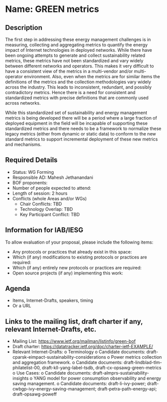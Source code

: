 # Name: GREEN metrics 
## Description 

 The first step in addressing these energy management challenges is in measuring, collecting and aggregating metrics to quantify the energy impact of 
Internet technologies in deployed networks.  While there have been ongoing attempts to generate and collect sustainability related metrics, 
these metrics have not been standardized and vary widely between different networks and operators. This makes it very difficult to have a consistent 
view of the metrics in a multi-vendor and/or multi-operator environment. Also, even when the metrics are for similar items the definitions of the metrics 
and the collection methodologies vary widely across the industry. This leads to inconsistent, redundant, and possibly contradictory metrics. Hence there 
is a need for consistent and standardized metrics with precise definitions that are commonly used across networks. 

While this standardized set of sustainability and energy management metrics is being developed there will be a period where a large fraction of deployed 
equipment in the field will be incapable of supporting these standardized metrics and there needs to be a framework to normalize these legacy metrics 
(either from dynamic or static data) to conform to the new standard metrics to support incremental deployment of these new metrics and mechanisms.  

## Required Details
- Status: WG Forming
- Responsible AD: Mahesh Jethanandani
- BOF proponents: 
- Number of people expected to attend: 
- Length of session: 2 hours
- Conflicts (whole Areas and/or WGs)
   - Chair Conflicts: TBD
   - Technology Overlap: TBD
   - Key Participant Conflict: TBD

## Information for IAB/IESG
To allow evaluation of your proposal, please include the following items:

- Any protocols or practices that already exist in this space:
- Which (if any) modifications to existing protocols or practices are required:
- Which (if any) entirely new protocols or practices are required:
- Open source projects (if any) implementing this work:

## Agenda
   - Items, Internet-Drafts, speakers, timing
   - Or a URL

## Links to the mailing list, draft charter if any, relevant Internet-Drafts, etc.
   - Mailing List: https://www.ietf.org/mailman/listinfo/green-bof
   - Draft charter: <TBUpdated> https://datatracker.ietf.org/doc/charter-ietf-EXAMPLE/
   - Relevant Internet-Drafts:
o Terminology 
   o Candidate documents: draft-cparsk-eimpact-sustainability-considerations
o Power metrics collection and aggregation framework.
   o Candidate documents: draft-lindblad-tlm-philatelist-00, draft-kll-yang-label-tsdb, draft-cx-opsawg-green-metrics
o Use Cases:
   o Candidate documents: draft-almprs-sustainability-insights
o YANG model for power consumption observability and energy saving management.
   o Candidate documents: draft-li-ivy-power; draft-cwbgp-ivy-energy-saving-management; draft-petra-path-energy-api; draft-opsawg-poweff
